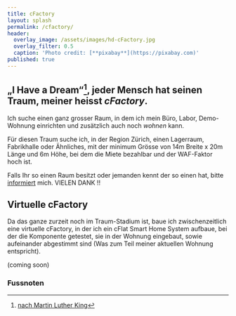 ```yaml
---
title: cFactory
layout: splash
permalink: /cfactory/
header:
  overlay_image: /assets/images/hd-cFactory.jpg
  overlay_filter: 0.5
  caption: 'Photo credit: [**pixabay**](https://pixabay.com)'
published: true
---
```

<p></p>

## „I Have a Dream“[^1], jeder Mensch hat seinen Traum, meiner heisst _cFactory_. 

Ich suche einen ganz grosser Raum, in dem ich mein Büro, Labor, Demo-Wohnung einrichten und zusätzlich auch noch _wohnen_ kann.

Für diesen Traum suche ich, in der Region Zürich, einen Lagerraum, Fabrikhalle oder Ähnliches, mit der minimum Grösse von 14m Breite x 20m Länge und 6m Höhe, bei dem die Miete bezahlbar und der WAF-Faktor hoch ist.

Falls Ihr so einen Raum besitzt oder jemanden kennt der so einen hat, bitte [informiert](/contact) mich. VIELEN DANK !!

## Virtuelle cFactory

Da das ganze zurzeit noch im Traum-Stadium ist, baue ich zwischenzeitlich eine virtuelle cFactory, in der ich ein cFlat Smart Home System aufbaue, bei der die Komponente getestet, sie in der Wohnung eingebaut, sowie aufeinander abgestimmt sind (Was zum Teil meiner aktuellen Wohnung entspricht).  

(coming soon)

### Fussnoten

[^1]: [nach Martin Luther King](https://de.wikipedia.org/wiki/I_Have_a_Dream)